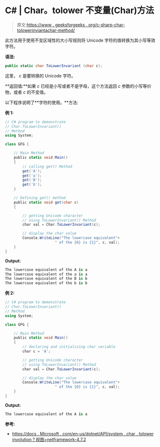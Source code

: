 # C# | Char。tolower 不变量(Char)方法

> 原文:[https://www . geeksforgeeks . org/c-sharp-char-tolowerinviantachar-method/](https://www.geeksforgeeks.org/c-sharp-char-tolowerinvariantchar-method/)

此方法用于使用不变区域性的大小写规则将 Unicode 字符的值转换为其小写等效字符。

**语法:**

```cs
public static char ToLowerInvariant (char c);
```

这里， *c* 是要转换的 Unicode 字符。

**返回值:**如果 *c* 已经是小写或者不是字母，这个方法返回 *c* 参数的小写等价物，或者 *c* 的不变值。

以下程序说明了**字符的使用。**方法:

**例 1:**

```cs
// C# program to demonstrate
// Char.ToLowerInvariant()
// Method
using System;

class GFG {

    // Main Method
    public static void Main()
    {
        // calling get() Method
        get('A');
        get('a');
        get('B');
        get('b');
    }

    // Defining get() method
    public static void get(char c)
    {

        // getting Unicode character
        // using ToLowerInvariant() Method
        char val = Char.ToLowerInvariant(c);

        // display the char value
        Console.WriteLine("The lowercase equivalent"+
                       " of the {0} is {1}", c, val);
    }
}
```

**Output:**

```cs
The lowercase equivalent of the A is a
The lowercase equivalent of the a is a
The lowercase equivalent of the B is b
The lowercase equivalent of the b is b

```

**例 2:**

```cs
// C# program to demonstrate
// Char.ToLowerInvariant()
// Method
using System;

class GFG {

    // Main Method
    public static void Main()
    {
        // declaring and initializing char variable
        char c = 'A';

        // getting Unicode character
        // using ToLowerInvariant() Method
        char val = Char.ToLowerInvariant(c);

        // display the char value
        Console.WriteLine("The lowercase equivalent"+
                       " of the {0} is {1}", c, val);
    }
}
```

**Output:**

```cs
The lowercase equivalent of the A is a

```

**参考:**

*   [https://docs . Microsoft . com/en-us/dotnet/API/system . char . tolower involution？视图=netframework-4.7.2](https://docs.microsoft.com/en-us/dotnet/api/system.char.tolowerinvariant?view=netframework-4.7.2)